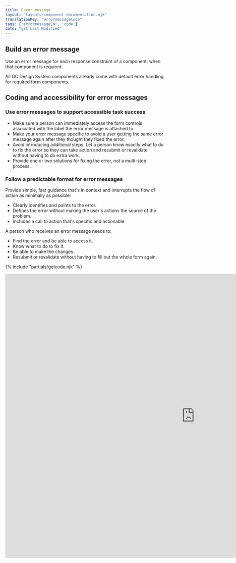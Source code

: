 ```yaml
---
title: Error message
layout: "layouts/component-documentation.njk"
translationKey: "errormessageCode"
tags: ['errormessageEN', 'code']
date: "git Last Modified"
---
```


## Build an error message

Use an error message for each response constraint of a component, when that component is required.

All GC Design System components already come with default error handling for required form components.

## Coding and accessibility for error messages

### Use error messages to support accessible task success

- Make sure a person can immediately access the form controls associated with the label the error message is attached to.
- Make your error message specific to avoid a user getting the same error message again after they thought they fixed the error.
- Avoid introducing additional steps. Let a person know exactly what to do to fix the error so they can take action and resubmit or revalidate without having to do extra work.
- Provide one or two solutions for fixing the error, not a multi-step process.

### Follow a predictable format for error messages

Provide simple, fast guidance that's in context and interrupts the flow of action as minimally as possible:

- Clearly identifies and points to the error.
- Defines the error without making the user's actions the source of the problem.
- Includes a call to action that's specific and actionable.

A person who receives an error message needs to:

- Find the error and be able to access it.
- Know what to do to fix it.
- Be able to make the changes.
- Resubmit or revalidate without having to fill out the whole form again.

{% include "partials/getcode.njk" %}

<div class="iframe-container">
  <iframe
    title="Overview of gcds-error-message properties and events."
    src="https://cds-snc.github.io/gcds-components/iframe.html?viewMode=docs&singleStory=true&id=components-error-message--events-properties"
    width="1200"
    height="900"
    style="display: block; margin: 0 auto;"
    frameBorder="0"
    allow="clipboard-write"
  ></iframe>
</div>
